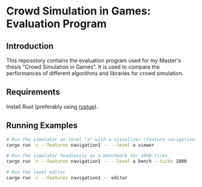 # Crowd Simulation in Games: Evaluation Program

## Introduction

This reposotory contains the evaluation program used for my Master's thesis "Crowd Simulation in Games".
It is used to compare the performances of different algorithms and libraries for crowd simulation.

## Requirements

Install Rust (preferably using [rustup](https://rustup.rs/)).

## Running Examples

```sh
# Run the simulator on level "a" with a visualizer (feature navigation1 or navigation2 is needed)
cargo run -r --features navigation1 -- --level a viewer

# Run the simulator headlessly as a benchmark for 1000 ticks
cargo run -r --features navigation1 -- --level a bench --ticks 1000

# Run the level editor
cargo run -r --features navigation1 -- editor
```

